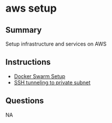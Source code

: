 # aws setup
## Summary
Setup infrastructure and services on AWS

## Instructions

- [Docker Swarm Setup](https://gist.github.com/zrven/d97fe4b85eb6323f4e5b6d6dfa735b1f)
- [SSH tunneling to private subnet](https://github.com/zrven/aws-setup)
## Questions
NA